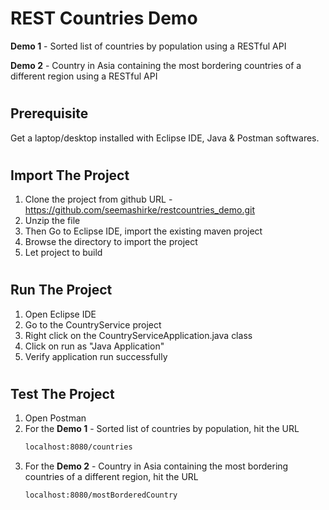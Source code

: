 REST Countries Demo
=======

**Demo 1** - Sorted list of countries by population using a RESTful API

**Demo 2** - Country in Asia containing the most bordering countries of a different region using a RESTful API

#  
Prerequisite
---------------
Get a laptop/desktop installed with Eclipse IDE, Java & Postman softwares.

#  

Import The Project
---------------
1) Clone the project from github URL - https://github.com/seemashirke/restcountries_demo.git
2) Unzip the file
3) Then Go to Eclipse IDE, import the existing maven project
4) Browse the directory to import the project
5) Let project to build

#  
Run The Project
---------------
1) Open Eclipse IDE
2) Go to the CountryService project
3) Right click on the CountryServiceApplication.java class
4) Click on run as "Java Application"
5) Verify application run successfully

#  
Test The Project
---------------
1) Open Postman
2) For the **Demo 1** - Sorted list of countries by population, hit the URL
   ``` html
   localhost:8080/countries
   ```
3) For the **Demo 2** - Country in Asia containing the most bordering countries of a different region, hit the URL
      ``` html
   localhost:8080/mostBorderedCountry
   ```
